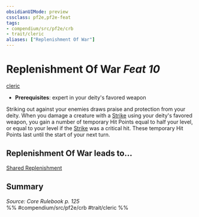 ```yaml
---
obsidianUIMode: preview
cssclass: pf2e,pf2e-feat
tags:
- compendium/src/pf2e/crb
- trait/cleric
aliases: ["Replenishment Of War"]
---
```

# Replenishment Of War  *Feat 10*  
[cleric](../../Rules/traits/cleric.md)  

- **Prerequisites**: expert in your deity's favored weapon

Striking out against your enemies draws praise and protection from your deity. When you damage a creature with a [Strike](../../Rules/actions/strike.md) using your deity's favored weapon, you gain a number of temporary Hit Points equal to half your level, or equal to your level if the [Strike](../../Rules/actions/strike.md) was a critical hit. These temporary Hit Points last until the start of your next turn.

## Replenishment Of War leads to...

[Shared Replenishment](shared-replenishment.md)

## Summary

*Source: Core Rulebook p. 125*  
%% #compendium/src/pf2e/crb #trait/cleric %%